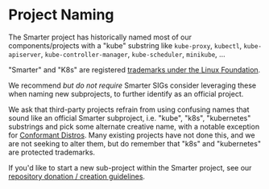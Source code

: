 # Project Naming

The Smarter project has historically named most of our components/projects
with a "kube" substring like `kube-proxy`, `kubectl`, `kube-apiserver`,
`kube-controller-manager`, `kube-scheduler`, `minikube`, ...

"Smarter" and "K8s" are registered [trademarks under the Linux Foundation](https://www.linuxfoundation.org/legal/trademarks).

We recommend *but do not require* Smarter SIGs consider leveraging these when
naming new subprojects, to further identify as an official project.

We ask that third-party projects refrain from using confusing names that sound
like an official Smarter subproject, i.e. "kube", "k8s", "kubernetes"
substrings and pick some alternate creative name, with a notable exception for
[Conformant Distros](https://www.cncf.io/training/certification/software-conformance/).
Many existing projects have not done this, and we are not seeking to alter them, but
do remember that "k8s" and "kubernetes" are protected trademarks.

If you'd like to start a new sub-project within the Smarter project, see our
[repository donation / creation guidelines](https://git.k8s.io/community/github-management/kubernetes-repositories.md).
